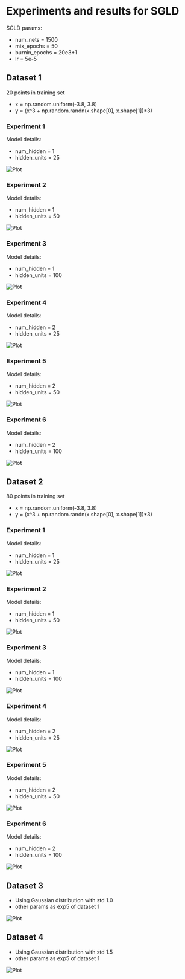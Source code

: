 # Experiments and results for SGLD

SGLD params:

- num_nets = 1500
- mix_epochs = 50
- burnin_epochs = 20e3+1
- lr = 5e-5

## Dataset 1

20 points in training set

- x = np.random.uniform(-3.8, 3.8) 
- y = (x^3 + np.random.randn(x.shape[0], x.shape[1])*3)


### Experiment 1

Model details:

- num_hidden = 1
- hidden_units = 25

![Plot](./plots/pbp_sgld_data1_exp1.png)

### Experiment 2

Model details:

- num_hidden = 1
- hidden_units = 50

![Plot](./plots/pbp_sgld_data1_exp2.png)

### Experiment 3

Model details:

- num_hidden = 1
- hidden_units = 100

![Plot](./plots/pbp_sgld_data1_exp3.png)

### Experiment 4

Model details:

- num_hidden = 2
- hidden_units = 25

![Plot](./plots/pbp_sgld_data1_exp4.png)

### Experiment 5

Model details:

- num_hidden = 2
- hidden_units = 50

![Plot](./plots/pbp_sgld_data1_exp5.png)

### Experiment 6

Model details:

- num_hidden = 2
- hidden_units = 100

![Plot](./plots/pbp_sgld_data1_exp6.png)

## Dataset 2

80 points in training set

- x = np.random.uniform(-3.8, 3.8) 
- y = (x^3 + np.random.randn(x.shape[0], x.shape[1])*3)

### Experiment 1

Model details:

- num_hidden = 1
- hidden_units = 25

![Plot](./plots/pbp_sgld_data2_exp1.png)

### Experiment 2

Model details:

- num_hidden = 1
- hidden_units = 50

![Plot](./plots/pbp_sgld_data2_exp2.png)

### Experiment 3

Model details:

- num_hidden = 1
- hidden_units = 100

![Plot](./plots/pbp_sgld_data2_exp3.png)

### Experiment 4

Model details:

- num_hidden = 2
- hidden_units = 25

![Plot](./plots/pbp_sgld_data2_exp4.png)

### Experiment 5

Model details:

- num_hidden = 2
- hidden_units = 50

![Plot](./plots/pbp_sgld_data2_exp5.png)

### Experiment 6

Model details:

- num_hidden = 2
- hidden_units = 100

![Plot](./plots/pbp_sgld_data2_exp6.png)

## Dataset 3

- Using Gaussian distribution with std 1.0
- other params as exp5 of dataset 1

![Plot](./plots/pbp_sgld_data3_exp5.png)

## Dataset 4

- Using Gaussian distribution with std 1.5
- other params as exp5 of dataset 1

![Plot](./plots/pbp_sgld_data4_exp5.png)





